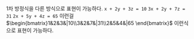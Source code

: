 1차 방정식을 다른 방식으로 표현이 가능하다.
`x + 2y + 3z = 10`
`3x + 2y + 7z = 31`
`2x + 5y + 4z = 65`
이런걸
$\begin{bmatrix}1&2&3&|10\\3&2&7&|31\\2&5&4&|65 \end{bmatrix}$
이런식으로 표현이 가능하다.







